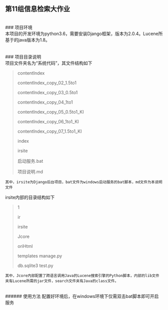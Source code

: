 ## 第11组信息检索大作业
<br>
### 项目环境
<br>
本项目的开发环境为python3.6，需要安装Django框架，版本为2.0.4。Lucene所基于的java版本为1.8。
<br>
<br>
<br>
### 项目目录说明
<br>
    项目文件夹名为“系统代码”，其文件结构如下
<br>

>contentIndex
>
>contentIndex_copy_02_1.5to1
>
>contentIndex_copy_03_0.5to1
>
>contentIndex_copy_04_1to1
>
>contentIndex_copy_05_0.5to1_KI
>
>contentIndex_copy_06_1to1_KI
>
>contentIndex_copy_07_1.5to1_KI
>
>index
>
>irsite
>
>启动服务.bat
>
>项目说明.md

    其中，irsite为Django后台项目，bat文件为windows启动服务的bat脚本，md文件为本说明文件

irsite内部的目录结构如下
>1
>
>ir
>
>irsite
>
>Jcore
>
>oriHtml
>
>templates
>manage.py
>
>db.sqlite3
>test.py

    其中，Jcore内部配置了跨语言调用Java的Lucene搜索引擎的Python脚本，内部的lib文件夹有Lucene所需的jar文件，search文件夹有Java的class文件。


<br>
###### 使用方法
配置好环境后，在windows环境下仅需双击bat脚本即可开启服务